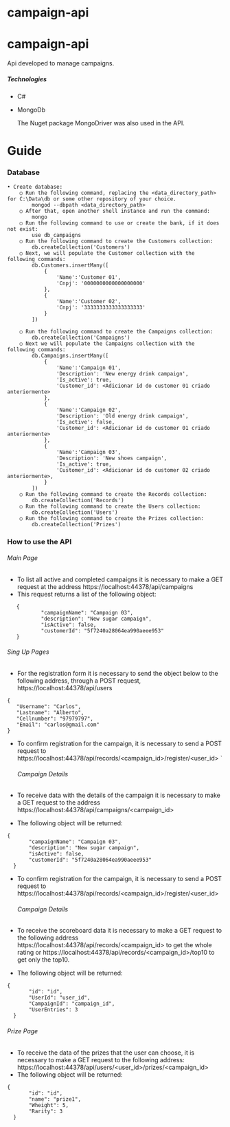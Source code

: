 # campaign-api

# campaign-api

Api developed to manage campaigns.

##### Technologies
  - C#
  - MongoDb
  
    The Nuget package MongoDriver was also used in the API.

# Guide
### Database

  	• Create database:
		○ Run the following command, replacing the <data_directory_path> for C:\Data\db or some other repository of your choice.
			mongod --dbpath <data_directory_path>
		○ After that, open another shell instance and run the command:
			mongo
		○ Run the following command to use or create the bank, if it does not exist:
			use db_campaigns
		○ Run the following command to create the Customers collection:
			db.createCollection('Customers')
		○ Next, we will populate the Customer collection with the following commands:
			db.Customers.insertMany([
				{
					'Name':'Customer 01',
					'Cnpj': '0000000000000000000'
				},
				{
					'Name':'Customer 02',
					'Cnpj': '3333333333333333333'
				}
			])
			
		○ Run the following command to create the Campaigns collection:
			db.createCollection('Campaigns')
		○ Next we will populate the Campaigns collection with the following commands:
			db.Campaigns.insertMany([
				{
					'Name':'Campaign 01',
					'Description': 'New energy drink campaign',
					'Is_active': true,
					'Customer_id': <Adicionar id do customer 01 criado anteriormente>
				},
				{
					'Name':'Campaign 02',
					'Description': 'Old energy drink campaign',
					'Is_active': false,
					'Customer_id': <Adicionar id do customer 01 criado anteriormente>
				},
				{
					'Name':'Campaign 03',
					'Description': 'New shoes campaign',
					'Is_active': true,
					'Customer_id': <Adicionar id do customer 02 criado anteriormente>,
				}
			])
		○ Run the following command to create the Records collection:
			db.createCollection('Records')
		○ Run the following command to create the Users collection:
			db.createCollection('Users')
		○ Run the following command to create the Prizes collection:
			db.createCollection('Prizes')

### How to use the API
###### Main Page

 - To list all active and completed campaigns it is necessary to make a GET request at the address https://localhost:44378/api/campaigns
 - This request returns a list of the following object:
 ````
    {
            "campaignName": "Campaign 03",
            "description": "New sugar campaign",
            "isActive": false,
            "customerId": "5f7240a28064ea990aeee953"
    }
 ````
   ###### Sing Up Pages

-   For the registration form it is necessary to send the object below to the following address, through a POST request, https://localhost:44378/api/users
 ````
{
    "Username": "Carlos",
    "Lastname": "Alberto",
    "Cellnumber": "97979797",
    "Email": "carlos@gmail.com"
}
````
 - To confirm registration for the campaign, it is necessary to send a POST request to  https://localhost:44378/api/records/<campaign_id>/register/<user_id>  `
 
   ###### Campaign Details

-   To receive data with the details of the campaign it is necessary to make a GET request to the address https://localhost:44378/api/campaigns/<campaign_id>
-   The following object will be returned:
 ````
{
        "campaignName": "Campaign 03",
        "description": "New sugar campaign",
        "isActive": false,
        "customerId": "5f7240a28064ea990aeee953"
   }
````
 - To confirm registration for the campaign, it is necessary to send a POST request to  https://localhost:44378/api/records/<campaign_id>/register/<user_id>  
 
   ###### Campaign Details

-   To receive the scoreboard data it is necessary to make a GET request to the following address https://localhost:44378/api/records/<campaign_id> to get the whole rating or https://localhost:44378/api/records/<campaign_id>/top10 to get only the top10.
-   The following object will be returned:
 ````
{
        "id": "id",
        "UserId": "user_id",
        "CampaignId": "campaign_id",
        "UserEntries": 3
   }
````
###### Prize Page

-   To receive the data of the prizes that the user can choose, it is necessary to make a GET request to the following address: https://localhost:44378/api/users/<user_id>/prizes/<campaign_id>
-   The following object will be returned:
 ````
{
        "id": "id",
        "name": "prize1",
        "Wheight": 5,
        "Rarity": 3
   }
````









 
